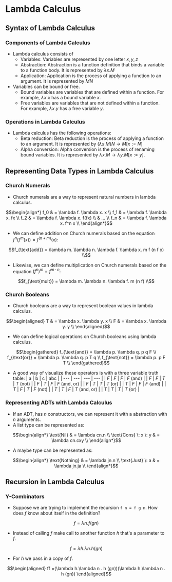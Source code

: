 # Lambda Calculus
## Syntax of Lambda Calculus
### Components of Lambda Calculus
* Lambda calculus consists of
    * Variables: Variables are represented by one letter $x, y, z$
    * Abstraction: Abstraction is a function definition that binds a variable to a function body. It is represented by $\lambda x. M$
    * Application: Application is the process of applying a function to an argument. It is represented by $M N$
* Variables can be bound or free. 
    * Bound variables are variables that are defined within a function. For example, $\lambda x.x$ has a bound variable $x$.
    * Free variables are variables that are not defined within a function. For example, $\lambda x.y$ has a free variable $y$.

### Operations in Lambda Calculus
* Lambda calculus has the following operations:
    * Beta reduction: Beta reduction is the process of applying a function to an argument. It is represented by $(\lambda x. M) N \rightarrow M[x := N]$
    * Alpha conversion: Alpha conversion is the process of renaming bound variables. It is represented by $\lambda x. M \rightarrow \lambda y. M[x := y]$.

## Representing Data Types in Lambda Calculus
### Church Numerals
* Church numerals are a way to represent natural numbers in lambda calculus.
 ```math
 \begin{align*}
 f_0 & = \lambda f. \lambda x. x \\
 f_1 & = \lambda f. \lambda x. fx \\
 f_2 & = \lambda f. \lambda x. f(fx) \\
 & ... \\
 f_n & = \lambda f. \lambda x. f^n x \\
 \end{align*}
 ```
* We can define addition on Church numerals based on the equation $f^n(f^m(x)) = f^{(n+m)}(x)$:
 ```math
 f_{\text{add}} = \lambda m. \lambda n. \lambda f. \lambda x. m f (n f x) \\
 ```
* Likewise, we can define multiplication on Church numerals based on the equation $(f^n)^m = f^{m \cdot n}$:
 ```math
 f_{\text{mult}} = \lambda m. \lambda n. \lambda f. m (n f) \\
 ```

### Church Booleans
* Church booleans are a way to represent boolean values in lambda calculus.
 ```math
 \begin{aligned}
 T & = \lambda x. \lambda y. x \\
 F & = \lambda x. \lambda y. y \\
 \end{aligned}
 ```
* We can define logical operations on Church booleans using lambda calculus.
 ```math
 \begin{gathered}
 f_{\text{and}} = \lambda p. \lambda q. p q F \\
 f_{\text{or}} = \lambda p. \lambda q. p T q \\
 f_{\text{not}} = \lambda p. p F T \\
 \end{gathered}
 ```
 * A good way of visualize these operators is with a three variable truth table:
   | a | b | c | abc |
   | --- | --- | --- | --- |
   | $F$ | $F$ | $F$ | $F$ (and)  |
   | $F$ | $F$ | $T$ | $T$ (not) |
   | $F$ | $T$ | $F$ | $F$ (and, or) |
   | $F$ | $T$ | $T$ | $T$ (or) |
   | $T$ | $F$ | $F$ | $F$ (and) |
   | $T$ | $F$ | $T$ | $F$ (not) |
   | $T$ | $T$ | $F$ | $T$ (and, or) |
   | $T$ | $T$ | $T$ | $T$ (or) |

### Representing ADTs with Lambda Calculus
* If an ADT, has $n$ constructors, we can represent it with a abstraction with $n$ arguments.
* A list type can be represented as:
```math
\begin{align*}
\text{Nil} & = \lambda cn.n \\
\text{Cons} \: x \: y & = \lambda cn.cxy \\
\end{align*}
```
* A maybe type can be represented as:
```math
\begin{align*}
\text{Nothing} & = \lambda jn.n \\
\text{Just} \: a & = \lambda jn.ja \\
\end{align*}
``` 

## Recursion in Lambda Calculus
### Y-Combinators
* Suppose we are trying to implement the recursion `f n = f g n`. How does $f$ know about itself in the definition?
```math 
f = \lambda n . f (gn)
```
* Instead of calling $f$ make call to another function $h$ that's a parameter to $f$.
```math
f = \lambda h.\lambda n . h (gn)
```
* For $h$ we pass in a copy of $f$. 
```math
\begin{aligned}
ff =(\lambda h.\lambda n . h (gn))(\lambda h.\lambda n . h (gn))
\end{aligned}
```
